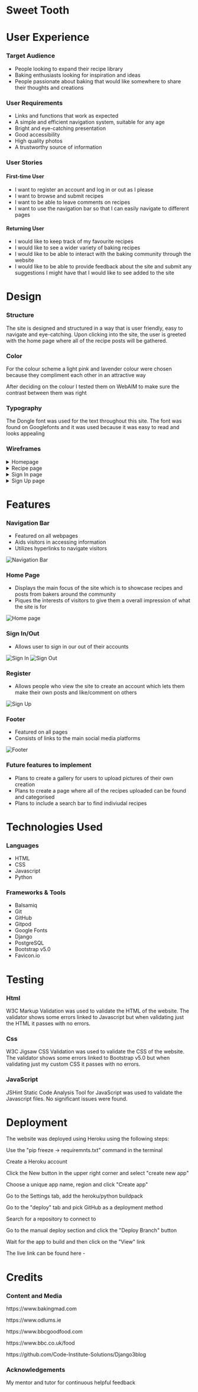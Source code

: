 # Sweet Tooth

User Experience
======

### Target Audience
<ul> 
<li>People looking to expand their recipe library</li>
<li>Baking enthusiasts looking for inspiration and ideas</li>
<li>People passionate about baking that would like somewhere to share their thoughts and creations</li>
</ul>

### User Requirements
<ul>
<li>Links and functions that work as expected</li>
<li>A simple and efficient navigation system, suitable for any age</li>
<li>Bright and eye-catching presentation</li>
<li>Good accessibility</li>
<li>High quality photos</li>
<li>A trustworthy source of information</li>
</ul>

### User Stories

#### First-time User 
<ul>
<li>I want to register an account and log in or out as I please</li>
<li>I want to browse and submit recipes</li>
<li>I want to be able to leave comments on recipes</li>
<li>I want to use the navigation bar so that I can easily navigate to different pages</li>
</ul>

#### Returning User
<ul>
<li>I would like to keep track of my favourite recipes</li>
<li>I would like to see a wider variety of baking recipes</li>
<li>I would like to be able to interact with the baking community through the website</li>
<li>I would like to be able to provide feedback about the site and submit any suggestions I might have that I would like to see added to the site</li>
</ul>

Design
======

### Structure
<p>The site is designed and structured in a way that is user friendly, easy to navigate and eye-catching. Upon clicking into the site, the user is greeted with the home page where all of the recipe posts will be gathered.

### Color
<p>For the colour scheme a light pink and lavender colour were chosen because they compliment each other in an attractive way</p>
<p>After deciding on the colour I tested them on WebAIM to make sure the contrast between them was right</p> 

### Typography
<p>The Dongle font was used for the text throughout this site. The font was found on Googlefonts and it was used because it was easy to read and looks appealing</p>

### Wireframes
<details>
<summary>Homepage</summary>
<img src="assets/images/home.JPG" width="100%">
</details>
<details>
<summary>Recipe page</summary>
<img src="assets/images/recipe.JPG" width="100%">
</details>
<details>
<summary>Sign In page</summary>
<img src="assets/images/signin.JPG" width="100%">
</details>
<details>
<summary>Sign Up page</summary>
<img src="assets/images/signup.JPG" width="100%">
</details>

Features
======

### Navigation Bar
<ul>
<li>Featured on all webpages</li>
<li>Aids visitors in accessing information</li>
<li>Utilizes hyperlinks to navigate visitors</li>
</ul>
<img src="assets/images/navbar.JPG" alt="Navigation Bar" style="max-width:100%;">

### Home Page
<ul>
<li>Displays the main focus of the site which is to showcase recipes and posts from bakers around the community</li>
<li>Piques the interests of visitors to give them a overall impression of what the site is for</li>
</ul>
<img src="assets/images/home.JPG" alt="Home page" style="max-width:100%;">

### Sign In/Out
<ul>
<li>Allows user to sign in our out of their accounts</li>
</ul>
<img src="assets/images/signinpage.JPG" alt="Sign In" style="max-width:100%;">
<img src="assets/images/signoutpage.JPG" alt="Sign Out" style="max-width:100%;">

### Register
<ul>
<li>Allows people who view the site to create an account which lets them make their own posts and like/comment on others</li>
</ul>
<img src="assets/images/signuppage.JPG" alt="Sign Up" style="max-width:100%;">

### Footer
<ul>
<li>Featured on all pages</li>
<li>Consists of links to the main social media platforms</li>
</ul>
<img src="assets/images/footer.JPG" alt="Footer" style="max-width:100%;">

### Future features to implement
<ul>
<li>Plans to create a gallery for users to upload pictures of their own creation</li>
<li>Plans to create a page where all of the recipes uploaded can be found and categorised</li>
<li>Plans to include a search bar to find indiviudal recipes</li>
</ul>

Technologies Used
======

### Languages

<ul>
<li>HTML</li>
<li>CSS</li>
<li>Javascript</li>
<li>Python</li>
</ul>

### Frameworks & Tools

<ul>
<li>Balsamiq</li>
<li>Git</li>
<li>GitHub</li>
<li>Gitpod</li>
<li>Google Fonts</li>
<li>Django</li>
<li>PostgreSQL</li>
<li>Bootstrap v5.0</li>
<li>Favicon.io</li>
</ul>

Testing
======

### Html
W3C Markup Validation was used to validate the HTML of the website. The validator shows some errors linked to Javascript but when validating just the HTML it passes with no errors.

### Css
W3C Jigsaw CSS Validation was used to validate the CSS of the website. The validator shows some errors linked to Bootstrap v5.0 but when validating just my custom CSS it passes with no errors.

### JavaScript
JSHint Static Code Analysis Tool for JavaScript was used to validate the Javascript files. No significant issues were found.

Deployment
======

The website was deployed using Heroku using the following steps:

<p>Use the "pip freeze -> requiremnts.txt" command in the terminal</p>
<p>Create a Heroku account</p>
<p>Click the New button in the upper right corner and select "create new app"</p>
<p>Choose a unique app name, region and click "Create app"</p>
<p>Go to the Settings tab, add the heroku/python buildpack</p>
<p>Go to the "deploy" tab and pick GitHub as a deployment method</p>
<p>Search for a repository to connect to</p>
<p>Go to the manual deploy section and click the "Deploy Branch" button</p>
<p>Wait for the app to build and then click on the "View" link</p>

The live link can be found here - 

Credits
======

### Content and Media

<p>https://www.bakingmad.com</p>
<p>https://www.odlums.ie</p>
<p>https://www.bbcgoodfood.com</p>
<p>https://www.bbc.co.uk/food</p>
<p>https://github.com/Code-Institute-Solutions/Django3blog</p>

### Acknowledgements

My mentor and tutor for continuous helpful feedback